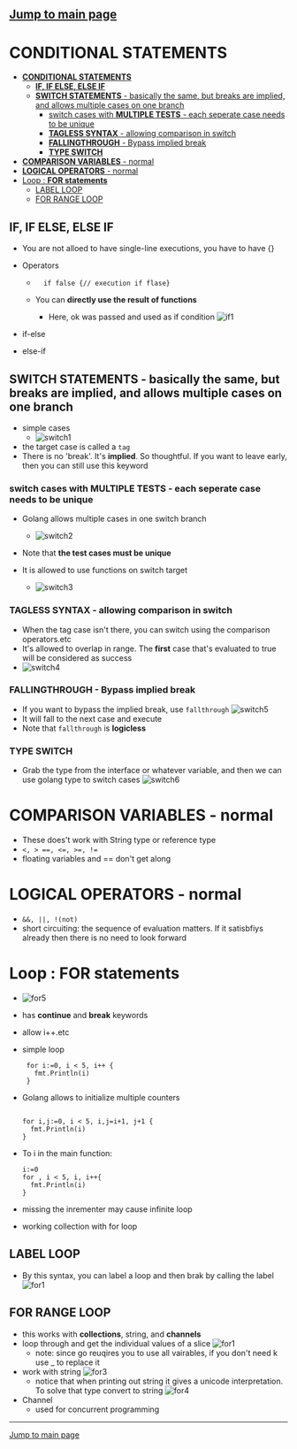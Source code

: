 ## [Jump to main page](./main.md)

# **CONDITIONAL STATEMENTS**

- [**CONDITIONAL STATEMENTS**](#conditional-statements)
  - [**IF, IF ELSE, ELSE IF**](#if-if-else-else-if)
  - [**SWITCH STATEMENTS** - basically the same, but breaks are implied, and allows multiple cases on one branch](#switch-statements---basically-the-same-but-breaks-are-implied-and-allows-multiple-cases-on-one-branch)
    - [switch cases with **MULTIPLE TESTS** - each seperate case needs to be unique](#switch-cases-with-multiple-tests---each-seperate-case-needs-to-be-unique)
    - [**TAGLESS SYNTAX** - allowing comparison in switch](#tagless-syntax---allowing-comparison-in-switch)
    - [**FALLINGTHROUGH** - Bypass implied break](#fallingthrough---bypass-implied-break)
    - [**TYPE SWITCH**](#type-switch)
- [**COMPARISON VARIABLES** - normal](#comparison-variables---normal)
- [**LOGICAL OPERATORS** - normal](#logical-operators---normal)
- [Loop : **FOR statements**](#loop--for-statements)
  - [LABEL LOOP](#label-loop)
  - [FOR RANGE LOOP](#for-range-loop)

## **IF, IF ELSE, ELSE IF**

- You are not alloed to have single-line executions, you have to have {}
- Operators

  - ```
      if false {// execution if flase}
    ```
  - You can **directly use the result of functions**

    - Here, ok was passed and used as if condition ![if1](imgs/if1.PNG)

- if-else
- else-if

## **SWITCH STATEMENTS** - basically the same, but breaks are implied, and allows multiple cases on one branch

- simple cases
  - ![switch1](imgs/switch1.PNG)
- the target case is called a `tag`
- There is no 'break'. It's **implied**. So thoughtful. If you want to leave early, then you can still use this keyword

### switch cases with **MULTIPLE TESTS** - each seperate case needs to be unique

- Golang allows multiple cases in one switch branch
  - ![switch2](imgs/switch2.PNG)
- Note that **the test cases must be unique**
- It is allowed to use functions on switch target

  - ![switch3](imgs/switch3.PNG)

### **TAGLESS SYNTAX** - allowing comparison in switch

- When the tag case isn't there, you can switch using the comparison operators.etc
- It's allowed to overlap in range. The **first** case that's evaluated to true will be considered as success
- ![switch4](imgs/switch4.PNG)

### **FALLINGTHROUGH** - Bypass implied break

- If you want to bypass the implied break, use `fallthrough` ![switch5](imgs/switch5.PNG)
- It will fall to the next case and execute
- Note that `fallthrough` is **logicless**

### **TYPE SWITCH**

- Grab the type from the interface or whatever variable, and then we can use golang type to switch cases ![switch6](imgs/switch6.PNG)

# **COMPARISON VARIABLES** - normal

- These does't work with String type or reference type
- `<, > ==, <=, >=, !=`
- floating variables and == don't get along

# **LOGICAL OPERATORS** - normal

- `&&, ||, !(not)`
- short circuiting: the sequence of evaluation matters. If it satisbfiys already then there is no need to look forward

# Loop : **FOR statements**

- ![for5](imgs/for5.PNG)
- has **continue** and **break** keywords
- allow i++.etc
- simple loop

  ```
   for i:=0, i < 5, i++ {
     fmt.Println(i)
   }

  ```

- Golang allows to initialize multiple counters

  ```

  for i,j:=0, i < 5, i,j=i+1, j+1 {
    fmt.Println(i)
  }

  ```

- To i in the main function:

  ```
  i:=0
  for , i < 5, i, i++{
    fmt.Println(i)
  }

  ```

- missing the inrementer may cause infinite loop
- working collection with for loop

## LABEL LOOP

- By this syntax, you can label a loop and then brak by calling the label ![for1](imgs/for2.PNG)

## FOR RANGE LOOP

- this works with **collections**, string, and **channels**
- loop through and get the individual values of a slice ![for1](imgs/for1.PNG)
  - note: since go reuqires you to use all vairables, if you don't need k use \_ to replace it
- work with string ![for3](imgs/for3.PNG)
  - notice that when printing out string it gives a unicode interpretation. To solve that type convert to string ![for4](imgs/for4.PNG)
- Channel
  - used for concurrent programming

---

[Jump to main page](./main.md)
